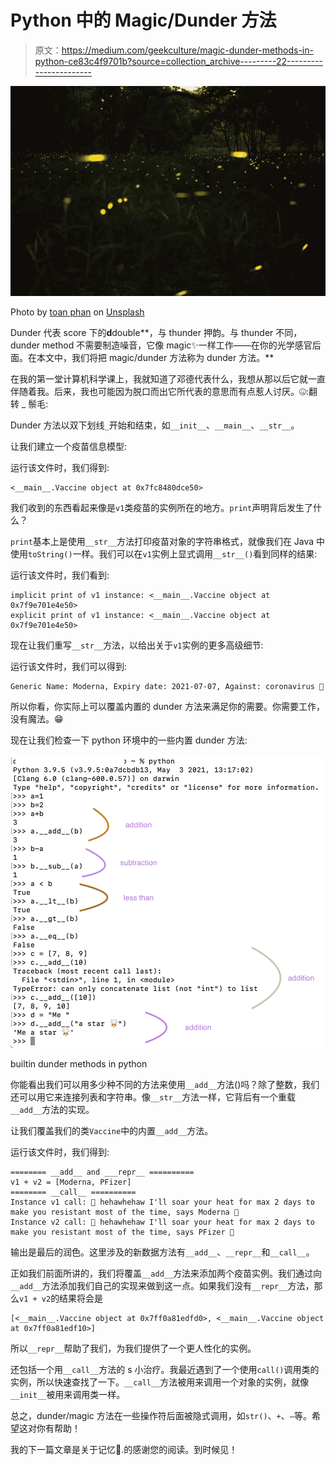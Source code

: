 # Python 中的 Magic/Dunder 方法

> 原文：<https://medium.com/geekculture/magic-dunder-methods-in-python-ce83c4f9701b?source=collection_archive---------22----------------------->

![](img/cfc3aa1aad206c581e03df4b17183652.png)

Photo by [toan phan](https://unsplash.com/@phanchutoan?utm_source=unsplash&utm_medium=referral&utm_content=creditCopyText) on [Unsplash](https://unsplash.com/s/photos/fireflies?utm_source=unsplash&utm_medium=referral&utm_content=creditCopyText)

Dunder 代表 score 下的**d**double**，与 thunder 押韵。与 thunder 不同，dunder method 不需要制造噪音，它像 magic✨一样工作——在你的光学感官后面。在本文中，我们将把 magic/dunder 方法称为 dunder 方法。**

在我的第一堂计算机科学课上，我就知道了邓德代表什么，我想从那以后它就一直伴随着我。后来，我也可能因为脱口而出它所代表的意思而有点惹人讨厌。🤐:翻转 _ 鬃毛:

Dunder 方法以双下划线`_`开始和结束，如`__init__`、`__main__`、`__str__`。

让我们建立一个疫苗信息模型:

运行该文件时，我们得到:

```
<__main__.Vaccine object at 0x7fc8480dce50>
```

我们收到的东西看起来像是`v1`类疫苗的实例所在的地方。`print`声明背后发生了什么？

`print`基本上是使用`__str__`方法打印疫苗对象的字符串格式，就像我们在 Java 中使用`toString()`一样。我们可以在`v1`实例上显式调用`__str__()`看到同样的结果:

运行该文件时，我们看到:

```
implicit print of v1 instance: <__main__.Vaccine object at 0x7f9e701e4e50>
explicit print of v1 instance: <__main__.Vaccine object at 0x7f9e701e4e50>
```

现在让我们重写`__str__`方法，以给出关于`v1`实例的更多高级细节:

运行该文件时，我们可以得到:

```
Generic Name: Moderna, Expiry date: 2021-07-07, Against: coronavirus 🦠
```

所以你看，你实际上可以覆盖内置的 dunder 方法来满足你的需要。你需要工作，没有魔法。😁

现在让我们检查一下 python 环境中的一些内置 dunder 方法:

![](img/0dd23a4b5c52f9aa09a33c9def03a55a.png)

builtin dunder methods in python

你能看出我们可以用多少种不同的方法来使用`__add__`方法()吗？除了整数，我们还可以用它来连接列表和字符串。像`__str__`方法一样，它背后有一个重载`__add__`方法的实现。

让我们覆盖我们的类`Vaccine`中的内置`__add__`方法。

运行该文件时，我们得到:

```
======== __add__ and ___repr__ ==========
v1 + v2 = [Moderna, PFizer]
======== __call__ ==========
Instance v1 call: 👺 hehawhehaw I'll soar your heat for max 2 days to make you resistant most of the time, says Moderna 🎃
Instance v2 call: 👺 hehawhehaw I'll soar your heat for max 2 days to make you resistant most of the time, says PFizer 🎃
```

输出是最后的润色。这里涉及的新数据方法有`__add__`、`__repr__`和`__call__`。

正如我们前面所讲的，我们将覆盖`__add__`方法来添加两个疫苗实例。我们通过向`__add__`方法添加我们自己的实现来做到这一点。如果我们没有`__repr__`方法，那么`v1 + v2`的结果将会是

```
[<__main__.Vaccine object at 0x7ff0a81edfd0>, <__main__.Vaccine object at 0x7ff0a81edf10>]
```

所以`__repr__`帮助了我们，为我们提供了一个更人性化的实例。

还包括一个用`__call__`方法的 s 小治疗。我最近遇到了一个使用`call()`调用类的实例，所以快速查找了一下。`__call__`方法被用来调用一个对象的实例，就像`__init__`被用来调用类一样。

总之，dunder/magic 方法在一些操作符后面被隐式调用，如`str()`、`+`、`—`等。希望这对你有帮助！

我的下一篇文章是关于记忆🧠.的感谢您的阅读。到时候见！